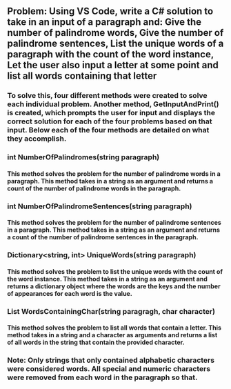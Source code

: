 ## Problem: Using VS Code, write a C# solution to take in an input of a paragraph and: Give the number of palindrome words, Give the number of palindrome sentences, List the unique words of a paragraph with the count of the word instance, Let the user also input a letter at some point and list all words containing that letter


### To solve this, four different methods were created to solve each individual problem. Another method, GetInputAndPrint() is created, which prompts the user for input and displays the correct solution for each of the four problems based on that input. Below each of the four methods are detailed on what they accomplish.

### **int NumberOfPalindromes(string paragraph)**
#### This method solves the problem for the number of palindrome words in a paragraph. This method takes in a string as an argument and returns a count of the number of palindrome words in the paragraph.

### **int NumberOfPalindromeSentences(string paragraph)**
#### This method solves the problem for the number of palindrome sentences in a paragraph. This method takes in a string as an argument and returns a count of the number of palindrome sentences in the paragraph.

### **Dictionary<string, int> UniqueWords(string paragraph)**
#### This method solves the problem to list the unique words with the count of the word instance. This method takes in a string as an argument and returns a dictionary object where the words are the keys and the number of appearances for each word is the value.

### **List<string> WordsContainingChar(string paragragh, char character)**
#### This method solves the problem to list all words that contain a letter. This method takes in a string and a character as arguments and returns a list of all words in the string that contain the provided character.

### Note: Only strings that only contained alphabetic characters were considered words. All special and numeric characters were removed from each word in the paragraph so that. 
